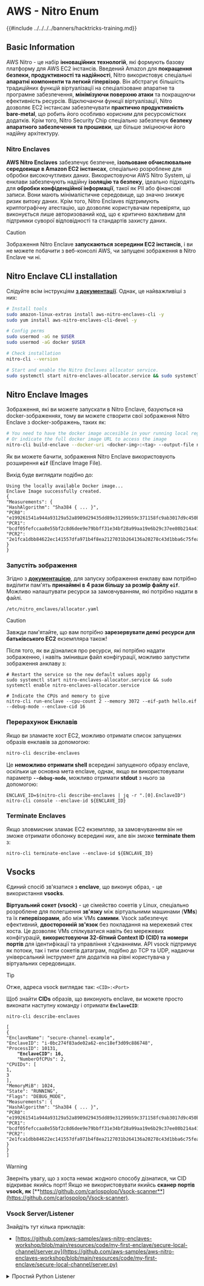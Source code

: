 # AWS - Nitro Enum

{{#include ../../../../banners/hacktricks-training.md}}

## Basic Information

AWS Nitro - це набір **інноваційних технологій**, які формують базову платформу для AWS EC2 інстансів. Введений Amazon для **покращення безпеки, продуктивності та надійності**, Nitro використовує спеціальні **апаратні компоненти та легкий гіпервізор**. Він абстрагує більшість традиційних функцій віртуалізації на спеціалізоване апаратне та програмне забезпечення, **мінімізуючи поверхню атаки** та покращуючи ефективність ресурсів. Відключаючи функції віртуалізації, Nitro дозволяє EC2 інстансам забезпечувати **практично продуктивність bare-metal**, що робить його особливо корисним для ресурсомістких додатків. Крім того, Nitro Security Chip спеціально забезпечує **безпеку апаратного забезпечення та прошивки**, ще більше зміцнюючи його надійну архітектуру.

### Nitro Enclaves

**AWS Nitro Enclaves** забезпечує безпечне, **ізольоване обчислювальне середовище в Amazon EC2 інстансах**, спеціально розроблене для обробки високочутливих даних. Використовуючи AWS Nitro System, ці енклави забезпечують надійну **ізоляцію та безпеку**, ідеально підходять для **обробки конфіденційної інформації**, такої як PII або фінансові записи. Вони мають мінімалістичне середовище, що значно знижує ризик витоку даних. Крім того, Nitro Enclaves підтримують криптографічну атестацію, що дозволяє користувачам перевіряти, що виконується лише авторизований код, що є критично важливим для підтримки суворої відповідності та стандартів захисту даних.

> [!CAUTION]
> Зображення Nitro Enclave **запускаються зсередини EC2 інстансів**, і ви не можете побачити з веб-консолі AWS, чи запущені зображення в Nitro Enclave чи ні.

## Nitro Enclave CLI installation

Слідуйте всім інструкціям [**з документації**](https://catalog.us-east-1.prod.workshops.aws/event/dashboard/en-US/workshop/1-my-first-enclave/1-1-nitro-enclaves-cli#run-connect-and-terminate-the-enclave). Однак, це найважливіші з них:
```bash
# Install tools
sudo amazon-linux-extras install aws-nitro-enclaves-cli -y
sudo yum install aws-nitro-enclaves-cli-devel -y

# Config perms
sudo usermod -aG ne $USER
sudo usermod -aG docker $USER

# Check installation
nitro-cli --version

# Start and enable the Nitro Enclaves allocator service.
sudo systemctl start nitro-enclaves-allocator.service && sudo systemctl enable nitro-enclaves-allocator.service
```
## Nitro Enclave Images

Зображення, які ви можете запускати в Nitro Enclave, базуються на docker-зображеннях, тому ви можете створити свої зображення Nitro Enclave з docker-зображень, таких як:
```bash
# You need to have the docker image accesible in your running local registry
# Or indicate the full docker image URL to access the image
nitro-cli build-enclave --docker-uri <docker-img>:<tag> --output-file nitro-img.eif
```
Як ви можете бачити, зображення Nitro Enclave використовують розширення **`eif`** (Enclave Image File).

Вихід буде виглядати подібно до:
```
Using the locally available Docker image...
Enclave Image successfully created.
{
"Measurements": {
"HashAlgorithm": "Sha384 { ... }",
"PCR0": "e199261541a944a93129a52a8909d29435dd89e31299b59c371158fc9ab3017d9c450b0a580a487e330b4ac691943284",
"PCR1": "bcdf05fefccaa8e55bf2c8d6dee9e79bbff31e34bf28a99aa19e6b29c37ee80b214a414b7607236edf26fcb78654e63f",
"PCR2": "2e1fca1dbb84622ec141557dfa971b4f8ea2127031b264136a20278c43d1bba6c75fea286cd4de9f00450b6a8db0e6d3"
}
}
```
### Запустіть зображення

Згідно з [**документацією**](https://catalog.us-east-1.prod.workshops.aws/event/dashboard/en-US/workshop/1-my-first-enclave/1-1-nitro-enclaves-cli#run-connect-and-terminate-the-enclave), для запуску зображення енклаву вам потрібно виділити пам'ять **принаймні в 4 рази більшу за розмір файлу `eif`**. Можливо налаштувати ресурси за замовчуванням, які потрібно надати в файлі.
```shell
/etc/nitro_enclaves/allocator.yaml
```
> [!CAUTION]
> Завжди пам'ятайте, що вам потрібно **зарезервувати деякі ресурси для батьківського EC2** екземпляра також!

Після того, як ви дізналися про ресурси, які потрібно надати зображенню, і навіть змінивши файл конфігурації, можливо запустити зображення анклаву з:
```shell
# Restart the service so the new default values apply
sudo systemctl start nitro-enclaves-allocator.service && sudo systemctl enable nitro-enclaves-allocator.service

# Indicate the CPUs and memory to give
nitro-cli run-enclave --cpu-count 2 --memory 3072 --eif-path hello.eif --debug-mode --enclave-cid 16
```
### Перерахунок Енклавів

Якщо ви зламаєте хост EC2, можливо отримати список запущених образів енклавів за допомогою:
```bash
nitro-cli describe-enclaves
```
Це **неможливо отримати shell** всередині запущеного образу enclave, оскільки це основна мета enclave, однак, якщо ви використовували параметр **`--debug-mode`**, можливо отримати **stdout** з нього за допомогою:
```shell
ENCLAVE_ID=$(nitro-cli describe-enclaves | jq -r ".[0].EnclaveID")
nitro-cli console --enclave-id ${ENCLAVE_ID}
```
### Terminate Enclaves

Якщо зловмисник зламає EC2 екземпляр, за замовчуванням він не зможе отримати оболонку всередині них, але він зможе **terminate them** з:
```shell
nitro-cli terminate-enclave --enclave-id ${ENCLAVE_ID}
```
## Vsocks

Єдиний спосіб зв'язатися з **enclave**, що виконує образ, - це використання **vsocks**.

**Віртуальний сокет (vsock)** - це сімейство сокетів у Linux, спеціально розроблене для полегшення **зв'язку** між віртуальними машинами (**VMs**) та їх **гипервізорами**, або між VMs **самими**. Vsock забезпечує ефективний, **двосторонній зв'язок** без покладання на мережевий стек хоста. Це дозволяє VMs спілкуватися навіть без мережевих конфігурацій, **використовуючи 32-бітний Context ID (CID) та номери портів** для ідентифікації та управління з'єднаннями. API vsock підтримує як потоки, так і типи сокетів датаграм, подібно до TCP та UDP, надаючи універсальний інструмент для додатків на рівні користувача у віртуальних середовищах.

> [!TIP]
> Отже, адреса vsock виглядає так: `<CID>:<Port>`

Щоб знайти **CIDs** образів, що виконують enclave, ви можете просто виконати наступну команду і отримати **`EnclaveCID`**:

<pre class="language-bash"><code class="lang-bash">nitro-cli describe-enclaves

[
{
"EnclaveName": "secure-channel-example",
"EnclaveID": "i-0bc274f83ade02a62-enc18ef3d09c886748",
"ProcessID": 10131,
<strong>    "EnclaveCID": 16,
</strong>    "NumberOfCPUs": 2,
"CPUIDs": [
1,
3
],
"MemoryMiB": 1024,
"State": "RUNNING",
"Flags": "DEBUG_MODE",
"Measurements": {
"HashAlgorithm": "Sha384 { ... }",
"PCR0": "e199261541a944a93129a52a8909d29435dd89e31299b59c371158fc9ab3017d9c450b0a580a487e330b4ac691943284",
"PCR1": "bcdf05fefccaa8e55bf2c8d6dee9e79bbff31e34bf28a99aa19e6b29c37ee80b214a414b7607236edf26fcb78654e63f",
"PCR2": "2e1fca1dbb84622ec141557dfa971b4f8ea2127031b264136a20278c43d1bba6c75fea286cd4de9f00450b6a8db0e6d3"
}
}
]
</code></pre>

> [!WARNING]
> Зверніть увагу, що з хоста немає жодного способу дізнатися, чи CID відкриває якийсь порт! Якщо не використовувати якийсь **сканер портів vsock, як** [**https://github.com/carlospolop/Vsock-scanner**](https://github.com/carlospolop/Vsock-scanner).

### Vsock Server/Listener

Знайдіть тут кілька прикладів:

- [https://github.com/aws-samples/aws-nitro-enclaves-workshop/blob/main/resources/code/my-first-enclave/secure-local-channel/server.py](https://github.com/aws-samples/aws-nitro-enclaves-workshop/blob/main/resources/code/my-first-enclave/secure-local-channel/server.py)

<details>

<summary>Простий Python Listener</summary>
```python
#!/usr/bin/env python3

# From
https://medium.com/@F.DL/understanding-vsock-684016cf0eb0

import socket

CID = socket.VMADDR_CID_HOST
PORT = 9999

s = socket.socket(socket.AF_VSOCK, socket.SOCK_STREAM)
s.bind((CID, PORT))
s.listen()
(conn, (remote_cid, remote_port)) = s.accept()

print(f"Connection opened by cid={remote_cid} port={remote_port}")

while True:
buf = conn.recv(64)
if not buf:
break

print(f"Received bytes: {buf}")
```
</details>
```bash
# Using socat
socat VSOCK-LISTEN:<port>,fork EXEC:"echo Hello from server!"
```
### Vsock Client

Приклади:

- [https://github.com/aws-samples/aws-nitro-enclaves-workshop/blob/main/resources/code/my-first-enclave/secure-local-channel/client.py](https://github.com/aws-samples/aws-nitro-enclaves-workshop/blob/main/resources/code/my-first-enclave/secure-local-channel/client.py)

<details>

<summary>Простий Python клієнт</summary>
```python
#!/usr/bin/env python3

#From https://medium.com/@F.DL/understanding-vsock-684016cf0eb0

import socket

CID = socket.VMADDR_CID_HOST
PORT = 9999

s = socket.socket(socket.AF_VSOCK, socket.SOCK_STREAM)
s.connect((CID, PORT))
s.sendall(b"Hello, world!")
s.close()
```
</details>
```bash
# Using socat
echo "Hello, vsock!" | socat - VSOCK-CONNECT:3:5000
```
### Vsock Proxy

Інструмент vsock-proxy дозволяє проксувати vsock проксі з іншою адресою, наприклад:
```bash
vsock-proxy 8001 ip-ranges.amazonaws.com 443 --config your-vsock-proxy.yaml
```
Це перенаправить **локальний порт 8001 у vsock** на `ip-ranges.amazonaws.com:443`, а файл **`your-vsock-proxy.yaml`** може містити цей вміст, що дозволяє отримати доступ до `ip-ranges.amazonaws.com:443`:
```yaml
allowlist:
- { address: ip-ranges.amazonaws.com, port: 443 }
```
Можливо побачити адреси vsock (**`<CID>:<Port>`**), які використовуються хостом EC2 за допомогою (зверніть увагу на `3:8001`, 3 - це CID, а 8001 - порт):
```bash
sudo ss -l -p -n | grep v_str
v_str LISTEN 0      0                                                                              3:8001                   *:*     users:(("vsock-proxy",pid=9458,fd=3))
```
## Nitro Enclave Atestation & KMS

Nitro Enclaves SDK дозволяє енклаву запитувати **криптографічно підписаний документ атестації** від Nitro **Гіпервізора**, який містить **унікальні вимірювання**, специфічні для цього енклаву. Ці вимірювання, які включають **хеші та регістри конфігурації платформи (PCR)**, використовуються під час процесу атестації для **доказу ідентичності енклаву** та **побудови довіри з зовнішніми сервісами**. Документ атестації зазвичай містить значення, такі як PCR0, PCR1 та PCR2, з якими ви вже стикалися під час створення та збереження EIF енклаву.

З [**документації**](https://catalog.us-east-1.prod.workshops.aws/event/dashboard/en-US/workshop/1-my-first-enclave/1-3-cryptographic-attestation#a-unique-feature-on-nitro-enclaves), це значення PCR:

<table><thead><tr><th width="97">PCR</th><th width="221">Хеш ...</th><th>Опис</th></tr></thead><tbody><tr><td>PCR0</td><td>Файл зображення енклаву</td><td>Безперервне вимірювання вмісту файлу зображення, без даних секції.</td></tr><tr><td>PCR1</td><td>Ядро Linux та завантаження</td><td>Безперервне вимірювання даних ядра та завантажувального ramfs.</td></tr><tr><td>PCR2</td><td>Додаток</td><td>Безперервне, в порядку вимірювання користувацьких додатків, без завантажувального ramfs.</td></tr><tr><td>PCR3</td><td>Роль IAM, призначена батьківському екземпляру</td><td>Безперервне вимірювання ролі IAM, призначеної батьківському екземпляру. Забезпечує, що процес атестації успішний лише тоді, коли батьківський екземпляр має правильну роль IAM.</td></tr><tr><td>PCR4</td><td>ID екземпляра батьківського екземпляра</td><td>Безперервне вимірювання ID батьківського екземпляра. Забезпечує, що процес атестації успішний лише тоді, коли батьківський екземпляр має конкретний ID екземпляра.</td></tr><tr><td>PCR8</td><td>Сертифікат підпису файлу зображення енклаву</td><td>Вимірювання сертифіката підпису, вказаного для файлу зображення енклаву. Забезпечує, що процес атестації успішний лише тоді, коли енклав був завантажений з файлу зображення енклаву, підписаного конкретним сертифікатом.</td></tr></tbody></table>

Ви можете інтегрувати **криптографічну атестацію** у свої додатки та використовувати готові інтеграції з такими сервісами, як **AWS KMS**. AWS KMS може **перевіряти атестації енклавів** та пропонує ключі умов атестації (`kms:RecipientAttestation:ImageSha384` та `kms:RecipientAttestation:PCR`) у своїх політиках ключів. Ці політики забезпечують, що AWS KMS дозволяє операції з використанням ключа KMS **лише якщо документ атестації енклаву є дійсним** і відповідає **вказаним умовам**.

> [!TIP]
> Зверніть увагу, що Енклави в режимі налагодження (--debug) генерують документи атестації з PCR, які складаються з нулів (`000000000000000000000000000000000000000000000000`). Тому політики KMS, які перевіряють ці значення, зазнають невдачі.

### PCR Bypass

З точки зору атакуючого, зверніть увагу, що деякі PCR дозволять змінити деякі частини або все зображення енклаву і все ще будуть дійсними (наприклад, PCR4 просто перевіряє ID батьківського екземпляра, тому запуск будь-якого зображення енклаву в цьому EC2 дозволить виконати цю потенційну вимогу PCR).

Отже, атакуючий, який зламає екземпляр EC2, може бути в змозі запустити інші зображення енклаву, щоб обійти ці захисти.

Дослідження про те, як змінити/створити нові зображення для обходу кожного захисту (особливо тих, що не є очевидними) все ще в процесі.

## References

- [https://medium.com/@F.DL/understanding-vsock-684016cf0eb0](https://medium.com/@F.DL/understanding-vsock-684016cf0eb0)
- Усі частини навчального посібника Nitro від AWS: [https://catalog.us-east-1.prod.workshops.aws/event/dashboard/en-US/workshop/1-my-first-enclave/1-1-nitro-enclaves-cli](https://catalog.us-east-1.prod.workshops.aws/event/dashboard/en-US/workshop/1-my-first-enclave/1-1-nitro-enclaves-cli)

{{#include ../../../../banners/hacktricks-training.md}}
